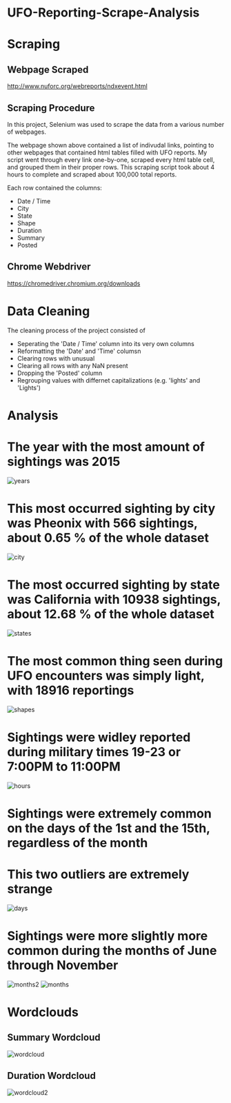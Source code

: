 # UFO-Reporting-Scrape-Analysis

# Scraping
## Webpage Scraped
http://www.nuforc.org/webreports/ndxevent.html

## Scraping Procedure
In this project, Selenium was used to scrape the data from a various number of webpages.

The webpage shown above contained a list of indivudal links, pointing to other webpages that contained html tables filled with UFO reports. My script went through every link one-by-one, scraped every html table cell, and grouped them in their proper rows. This scraping script took about 4 hours to complete and scraped about 100,000 total reports.

Each row contained the columns:
- Date / Time
- City
- State
- Shape
- Duration
- Summary
- Posted

## Chrome Webdriver
https://chromedriver.chromium.org/downloads

# Data Cleaning

The cleaning process of the project consisted of
- Seperating the 'Date / Time' column into its very own columns
- Reformatting the 'Date' and 'Time' columsn
- Clearing rows with unusual
- Clearing all rows with any NaN present
- Dropping the 'Posted' column
- Regrouping values with differnet capitalizations (e.g. 'lights' and 'Lights')

# Analysis

# The year with the most amount of sightings was 2015

![years](https://user-images.githubusercontent.com/66498197/147865870-9ef77dbb-6039-4cc0-b66d-045244b9825d.png)

# This most occurred sighting by city was Pheonix with 566 sightings, about 0.65 % of the whole dataset

![city](https://user-images.githubusercontent.com/66498197/147865880-446857b0-af2d-46b1-bc58-827911250d23.png)

# The most occurred sighting by state was California with 10938 sightings, about 12.68 % of the whole dataset

![states](https://user-images.githubusercontent.com/66498197/147865873-80e59a26-350d-4808-9c0d-7607a49d092a.png)

# The most common thing seen during UFO encounters was simply light, with 18916 reportings

![shapes](https://user-images.githubusercontent.com/66498197/147865874-fb04fb01-89d5-4516-bfa2-16d184faffa4.png)

# Sightings were widley reported during military times 19-23 or 7:00PM to 11:00PM

![hours](https://user-images.githubusercontent.com/66498197/147865878-ae0b51d7-d5f7-4bba-97af-17c80d8c8405.png)

# Sightings were extremely common on the days of the 1st and the 15th, regardless of the month
# This two outliers are extremely strange

![days](https://user-images.githubusercontent.com/66498197/147865879-9518d604-c3d7-421e-bc20-c36d427565c4.png)

# Sightings were more slightly more common during the months of June through November

![months2](https://user-images.githubusercontent.com/66498197/147865876-9a37b6ed-3d5c-4f44-b0f9-f5fcece62702.png)
![months](https://user-images.githubusercontent.com/66498197/147865877-1e718412-ea02-429f-89f6-de0e7ced8ff4.png)

# Wordclouds

## Summary Wordcloud
![wordcloud](https://user-images.githubusercontent.com/66498197/147865871-43efe137-de35-412e-adc0-238a3dddf8dd.png)
## Duration Wordcloud
![wordcloud2](https://user-images.githubusercontent.com/66498197/147866188-e9b72f6f-ee0f-4388-9c0f-e58a457c11f1.png)
